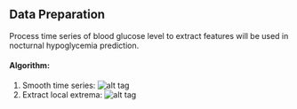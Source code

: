## Data Preparation
Process time series of blood glucose level to extract features will be used in nocturnal hypoglycemia prediction.

#### Algorithm:
1. Smooth time series:
![alt tag](https://github.com/sersajur/DataPreparation/blob/master/png/smoothed_series.PNG)
2. Extract local extrema:
![alt tag](https://github.com/sersajur/DataPreparation/blob/master/png/local_extrema_over_smoothed_series.PNG)
